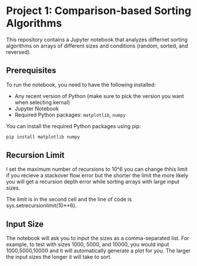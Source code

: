 # Project 1: Comparison-based Sorting Algorithms

This repository contains a Jupyter notebook that analyzes differnet sorting algorithms on arrays of different sizes and conditions (random, sorted, and reversed).

## Prerequisites

To run the notebook, you need to have the following installed:

- Any recent version of Python (make sure to pick the version you want when selecting kernal)
- Jupyter Notebook
- Required Python packages: `matplotlib`, `numpy`

You can install the required Python packages using pip:

```bash
pip install matplotlib numpy
```
## Recursion Limit

I set the maximum number of recursions to 10^6 you can change thhis limit if you recieve a stackover flow error but the shorter the limit the more likely you will get a recursion depth error while sorting arrays with large input sizes. 

The limit is in the second cell and the line of code is sys.setrecursionlimit(10**6).

## Input Size 
The notebook will ask you to input the sizes as a comma-separated list. For example, to test with sizes 1000, 5000, and 10000, you would input 1000,5000,10000 and it will automatically generate a plot for you. The larger the input sizes the longer it will take to sort.

